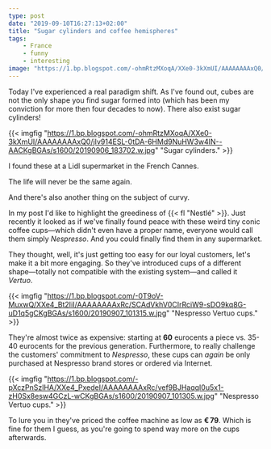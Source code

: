 ```yaml
---
type: post
date: "2019-09-10T16:27:13+02:00"
title: "Sugar cylinders and coffee hemispheres"
tags:
    - France
    - funny
    - interesting
image: "https://1.bp.blogspot.com/-ohmRtzMXoqA/XXe0-3kXmUI/AAAAAAAAxQ0/jIv914ESL-0tDA-6HMd9NuHW3w4IN--AACKgBGAs/s1600/20190906_183702.w.jpg"
---
```


Today I've experienced a real paradigm shift. As I've found out, cubes are not the only shape you find sugar formed into (which has been my conviction for more then four decades to now). There also exist sugar cylinders! 

<!--more-->

{{< imgfig "https://1.bp.blogspot.com/-ohmRtzMXoqA/XXe0-3kXmUI/AAAAAAAAxQ0/jIv914ESL-0tDA-6HMd9NuHW3w4IN--AACKgBGAs/s1600/20190906_183702.w.jpg" "Sugar cylinders." >}}

I found these at a Lidl supermarket in the French Cannes.

The life will never be the same again.

And there's also another thing on the subject of curvy.

In my post I'd like to highlight the greediness of {{< fl "Nestlé" >}}. Just recently it looked as if we've finally found peace with these weird tiny conic coffee cups—which didn't even have a proper name, everyone would call them simply *Nespresso*. And you could finally find them in any supermarket.
 
 They thought, well, it's just getting too easy for our loyal customers, let's make it a bit more engaging. So they've introduced cups of a different shape—totally not compatible with the existing system—and called it *Vertuo*.

{{< imgfig "https://1.bp.blogspot.com/-0T9oV-MuxwQ/XXe4_Bt2IiI/AAAAAAAAxRc/SCAdVkhV0CIrRciW9-sDO9kq8G-uD1q5gCKgBGAs/s1600/20190907_101315.w.jpg" "Nespresso Vertuo cups." >}}

They're almost twice as expensive: starting at **60** eurocents a piece vs. 35-40 eurocents for the previous generation. Furthermore, to really challenge the customers' commitment to *Nespresso*, these cups can *again* be only purchased at Nespresso brand stores or ordered via Internet.

{{< imgfig "https://1.bp.blogspot.com/-pXczPnSzlHA/XXe4_PxedeI/AAAAAAAAxRc/vef9BJHaqqI0u5x1-zH0Sx8esw4GCzL-wCKgBGAs/s1600/20190907_101305.w.jpg" "Nespresso Vertuo cups." >}}

To lure you in they've priced the coffee machine as low as **€ 79**. Which is fine for them I guess, as you're going to spend way more on the cups afterwards.